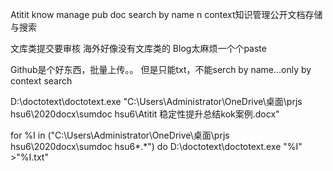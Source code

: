 Atitit  know manage pub doc search by name n context知识管理公开文档存储与搜索

文库类提交要审核  海外好像没有文库类的
Blog太麻烦一个个paste


Github是个好东西，批量上传。。
但是只能txt，不能serch by name...only by context search


D:\doctotext\doctotext.exe  "C:\Users\Administrator\OneDrive\桌面\prjs hsu6\2020docx\sumdoc hsu6\Atitit 稳定性提升总结kok案例.docx"


for %I in ("C:\Users\Administrator\OneDrive\桌面\prjs hsu6\2020docx\sumdoc hsu6\*.*") do D:\doctotext\doctotext.exe "%I" >"%I.txt"





